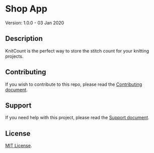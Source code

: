 # Shop App

Version: 1.0.0 - 03 Jan 2020

## Description

KnitCount is the perfect way to store the stitch count for your knitting projects.

## Contributing

If you wish to contribute to this repo, please read the [Contributing document](.github/CONTRIBUTING.md).

## Support

If you need help with this project, please read the [Support document](.github/SUPPORT.md).

## License

[MIT License](LICENSE).

